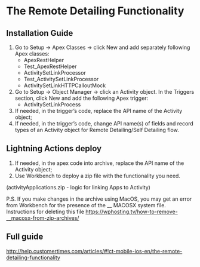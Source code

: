 # The Remote Detailing Functionality

## Installation Guide
1. Go to Setup → Apex Classes → click New and add separately following Apex classes:
    - ApexRestHelper
    - Test_ApexRestHelper
    - ActivitySetLinkProcessor
    - Test_ActivitySetLinkProcessor
    - ActivitySetLinkHTTPCalloutMock
2. Go to Setup → Object Manager → click an Activity object. In the Triggers section, click New and add the following Apex trigger:
    - ActivitySetLinkProcess
3. If needed, in the trigger’s code, replace the API name of the Activity object;
4. If needed, in the trigger’s code, change API name(s) of fields and record types of an Activity object for Remote Detailing/Self Detailing flow.

## Lightning Actions deploy
1. If needed, in the apex code into archive, replace the API name of the Activity object;
2. Use Workbench to deploy a zip file with the functionality you need. 

(activityApplications.zip - logic for linking Apps to Activity)

P.S. If you make changes in the archive using MacOS, you may get an error from Workbench for the presence of the __ MACOSX system file. Instructions for deleting this file https://wphosting.tv/how-to-remove-__macosx-from-zip-archives/

## Full guide

http://help.customertimes.com/articles/#!ct-mobile-ios-en/the-remote-detailing-functionality
